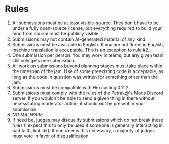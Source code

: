 # Rules

1. All submissions must be at least visible-source. They don't have to be under a fully open-source license, but everything required to build your mod from source must be publicly visible.
2. Submissions may not contain AI-generated material of any kind.
3. Submissions must be available in English. If you are not fluent in English, machine translation is acceptable. This is an exception to rule #2.
4. One submission per person. You may work in teams, but any given team still only gets one submission.
5. All work on submissions beyond planning stages must take place within the timespan of the jam. Use of some preexisting code is acceptable, as long as the code in question was written for something other than the jam.
6. Submissions must be compatible with Hexcasting 0.11.2.
7. Submissions must comply with the rules of the Petrak@'s Mods Discord server. If you wouldn't be able to send a given thing in there without necessitating moderator action, it should not be present in your submission.
8. *NO MALWARE*
9. If need be, judges may disqualify submissions which do not break these rules (I expect this to only be used if someone is generally interacting in bad faith, but idk). If one deems this necessary, a majority of judges must vote in favor of disqualification.
